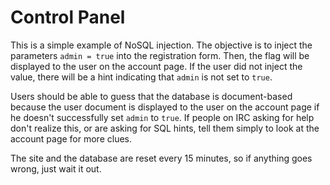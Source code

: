 Control Panel
======

This is a simple example of NoSQL injection. The objective is to inject the
parameters `admin = true` into the registration form. Then, the flag will be
displayed to the user on the account page. If the user did not inject the value,
there will be a hint indicating that `admin` is not set to `true`.

Users should be able to guess that the database is document-based because the
user document is displayed to the user on the account page if he doesn't
successfully set `admin` to `true`. If people on IRC asking for help don't
realize this, or are asking for SQL hints, tell them simply to look at the
account page for more clues.

The site and the database are reset every 15 minutes, so if anything goes wrong,
just wait it out.